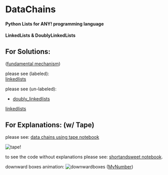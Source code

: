 # DataChains
#### Python Lists for ANY! programming language
#### LinkedLists & DoublyLinkedLists

## For Solutions:  
([fundamental mechanism](explanations/fundamentalmechanism.ipynb))  


  
please see (labeled):  
[linkedlists](shortandsweet.ipynb)  
  
please see (un-labeled):  
*  [doubly_linkedlists](doubly_linkedlists.ipynb)

[linkedlists](explanations/linkedlists.ipynb)


## For Explanations: (w/ Tape)
please see:
[data chains using tape notebook](explanations/data_chains.ipynb)

![tape!](explanations/res/tape.gif)

to see the code without explanations please see:
[shortandsweet notebook](explanations/shortandsweet.ipynb). 

downward boxes animation:
![downwardboxes](explanations/res/downwardboxes.gif)
([MyNumber](explanations/fundamentalmechanism.ipynb))  
